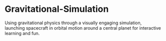 # Gravitational-Simulation
Using gravitational physics through a visually engaging simulation, launching spacecraft in orbital motion around a central planet for interactive learning and fun.
